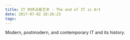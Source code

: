 ```yaml
---
title: IT 的终点是艺术 - The end of IT is Art
date: 2017-07-02 18:26:23
tags:
---
```


Modern, postmodern, and contemporary IT and its history.
